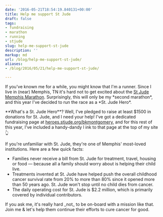 ```yaml
---
date: '2016-05-21T18:54:19.840131+00:00'
title: Help me support St Jude
draft: false
tags:
- fundraising
- marathon
- running
- stjude
slug: help-me-support-st-jude
description: ''
markup: md
url: /blog/help-me-support-st-jude/
aliases:
- /blog/2016/05/21/help-me-support-st-jude/

---
```


If you've known me for a while, you might know that I'm a runner. Since I live in (near) Memphis, TN it's hard not to get excited about the [St Jude Memphis Marathon](https://www.stjude.org/get-involved/at-play/fitness-for-st-jude/memphis-marathon.html). Surprisingly, this will only be my \*second marathon\*, and this year I've decided to run the race as a \*St. Jude Hero\*. 

\*\*What's a St. Jude Hero\*\*? Well, I've pledged to raise at least $1500 in donations for St. Jude, and I need your help! I've got a dedicated fundraising page at [heroes.stjude.org/bkmontgomery](http://heroes.stjude.org/bkmontgomery), and for this rest of this year, I've included a handy-dandy l ink to that page at the top of my site👆

If you're unfamiliar with St. Jude, they're one of Memphis' most-loved institutions. Here are a few quick facts:

- Families never receive a bill from St. Jude for treatment, travel, housing or food — because all a family should worry about is helping their child live.
- Treatments invented at St. Jude have helped push the overall childhood cancer survival rate from 20% to more than 80% since it opened more than 50 years ago. St. Jude won't stop until no child dies from cancer.
- The daily operating cost for St. Jude is $2.2 million, which is primarily covered by individual contributors.

If you ask me, it's really hard \_not\_ to be on-board with a mission like that. Join me & let's help them continue their efforts to cure cancer for good.
